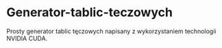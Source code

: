 # Generator-tablic-teczowych

Prosty generator tablic tęczowych napisany z wykorzystaniem technologii NVIDIA CUDA.
